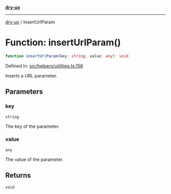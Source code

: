 [**dry-ux**](../README.md)

***

[dry-ux](../README.md) / insertUrlParam

# Function: insertUrlParam()

```ts
function insertUrlParam(key: string, value: any): void
```

Defined in: [src/helpers/utilities.ts:156](https://github.com/navedr/dry-ux/blob/2307d10e08d1eae1fe225a5cfa75f0bf24715180/src/helpers/utilities.ts#L156)

Inserts a URL parameter.

## Parameters

### key

`string`

The key of the parameter.

### value

`any`

The value of the parameter.

## Returns

`void`
